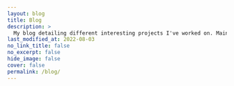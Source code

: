 ```yaml
---
layout: blog
title: Blog
description: >
  My blog detailing different interesting projects I've worked on. Mainly a coding and cycling focus.
last_modified_at: 2022-08-03
no_link_title: false 
no_excerpt: false 
hide_image: false
cover: false
permalink: /blog/
---
```

